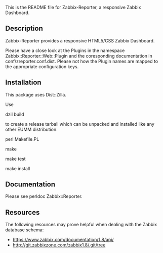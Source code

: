 This is the README file for Zabbix-Reporter,
a responsive Zabbix Dashboard.

## Description

Zabbix-Reporter provides a responsive
HTML5/CSS Zabbix Dashboard.

Please have a close look at the Plugins in the
namespace Zabbix::Reporter::Web::Plugin and
the coresponding documentation in conf/zreporter.conf.dist.
Please not how the Plugin names are mapped to the
appropriate configuration keys.

## Installation

This package uses Dist::Zilla.

Use

dzil build

to create a release tarball which can be
unpacked and installed like any other EUMM
distribution.

perl Makefile.PL

make

make test

make install

## Documentation

Please see perldoc Zabbix::Reporter.

## Resources

The following resources may prove helpful when dealing with the
Zabbix database schema:

* https://www.zabbix.com/documentation/1.8/api/
* http://git.zabbixzone.com/zabbix1.8/.git/tree

